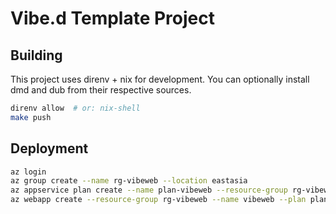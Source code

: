 # Vibe.d Template Project

## Building

This project uses direnv + nix for development. You can optionally install dmd and dub from their respective sources.

```sh
direnv allow  # or: nix-shell
make push
```

## Deployment

```sh
az login
az group create --name rg-vibeweb --location eastasia
az appservice plan create --name plan-vibeweb --resource-group rg-vibeweb --is-linux
az webapp create --resource-group rg-vibeweb --name vibeweb --plan plan-vibeweb --deployment-container-image-name lionello/vibeweb
```
